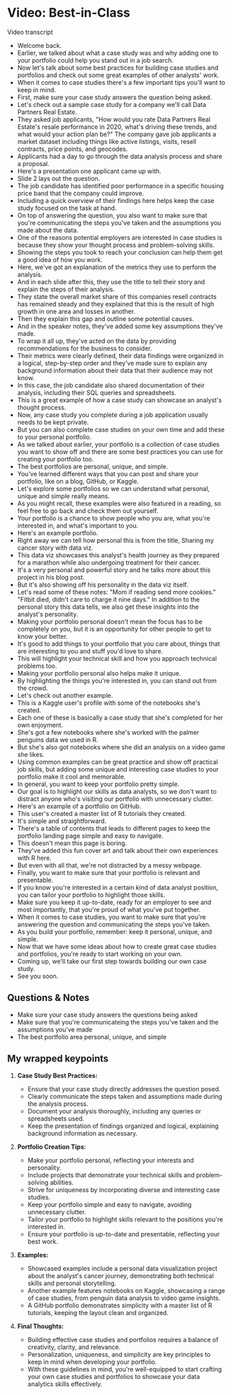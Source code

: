 # Video: Best-in-Class

Video transcript

- Welcome back.
- Earlier, we talked about what a case study was and why adding one to your portfolio could help you stand out in a job search.
- Now let's talk about some best practices for building case studies and portfolios and check out some great examples of other analysts' work.
- When it comes to case studies there's a few important tips you'll want to keep in mind.
- First, make sure your case study answers the question being asked.
- Let's check out a sample case study for a company we'll call Data Partners Real Estate.
- They asked job applicants, "How would you rate Data Partners Real Estate's resale performance in 2020, what's driving these trends, and what would your action plan be?" The company gave job applicants a market dataset including things like active listings, visits, resell contracts, price points, and geocodes.
- Applicants had a day to go through the data analysis process and share a proposal.
- Here's a presentation one applicant came up with.
- Slide 2 lays out the question.
- The job candidate has identified poor performance in a specific housing price band that the company could improve.
- Including a quick overview of their findings here helps keep the case study focused on the task at hand.
- On top of answering the question, you also want to make sure that you're communicating the steps you've taken and the assumptions you made about the data.
- One of the reasons potential employers are interested in case studies is because they show your thought process and problem-solving skills.
- Showing the steps you took to reach your conclusion can help them get a good idea of how you work.
- Here, we've got an explanation of the metrics they use to perform the analysis.
- And in each slide after this, they use the title to tell their story and explain the steps of their analysis.
- They state the overall market share of this companies resell contracts has remained steady and they explained that this is the result of high growth in one area and losses in another.
- Then they explain this gap and outline some potential causes.
- And in the speaker notes, they've added some key assumptions they've made.
- To wrap it all up, they've acted on the data by providing recommendations for the business to consider.
- Their metrics were clearly defined, their data findings were organized in a logical, step-by-step order and they've made sure to explain any background information about their data that their audience may not know.
- In this case, the job candidate also shared documentation of their analysis, including their SQL queries and spreadsheets.
- This is a great example of how a case study can showcase an analyst's thought process.
- Now, any case study you complete during a job application usually needs to be kept private.
- But you can also complete case studies on your own time and add these to your personal portfolio.
- As we talked about earlier, your portfolio is a collection of case studies you want to show off and there are some best practices you can use for creating your portfolio too.
- The best portfolios are personal, unique, and simple.
- You've learned different ways that you can post and share your portfolio, like on a blog, GitHub, or Kaggle.
- Let's explore some portfolios so we can understand what personal, unique and simple really means.
- As you might recall, these examples were also featured in a reading, so feel free to go back and check them out yourself.
- Your portfolio is a chance to show people who you are, what you're interested in, and what's important to you.
- Here's an example portfolio.
- Right away we can tell how personal this is from the title, Sharing my cancer story with data viz.
- This data viz showcases this analyst's health journey as they prepared for a marathon while also undergoing treatment for their cancer.
- It's a very personal and powerful story and he talks more about this project in his blog post.
- But it's also showing off his personality in the data viz itself.
- Let's read some of these notes: "Mom if reading send more cookies." "Fitbit died, didn't care to charge it nine days." In addition to the personal story this data tells, we also get these insights into the analyst's personality.
- Making your portfolio personal doesn't mean the focus has to be completely on you, but it is an opportunity for other people to get to know your better.
- It's good to add things to your portfolio that you care about, things that are interesting to you and stuff you'd love to share.
- This will highlight your technical skill and how you approach technical problems too.
- Making your portfolio personal also helps make it unique.
- By highlighting the things you're interested in, you can stand out from the crowd.
- Let's check out another example.
- This is a Kaggle user's profile with some of the notebooks she's created.
- Each one of these is basically a case study that she's completed for her own enjoyment.
- She's got a few notebooks where she's worked with the palmer penguins data we used in R.
- But she's also got notebooks where she did an analysis on a video game she likes.
- Using common examples can be great practice and show off practical job skills, but adding some unique and interesting case studies to your portfolio make it cool and memorable.
- In general, you want to keep your portfolio pretty simple.
- Our goal is to highlight our skills as data analysts, so we don't want to distract anyone who's visiting our portfolio with unnecessary clutter.
- Here's an example of a portfolio on GitHub.
- This user's created a master list of R tutorials they created.
- It's simple and straightforward.
- There's a table of contents that leads to different pages to keep the portfolio landing page simple and easy to navigate.
- This doesn't mean this page is boring.
- They've added this fun cover art and talk about their own experiences with R here.
- But even with all that, we're not distracted by a messy webpage.
- Finally, you want to make sure that your portfolio is relevant and presentable.
- If you know you're interested in a certain kind of data analyst position, you can tailor your portfolio to highlight those skills.
- Make sure you keep it up-to-date, ready for an employer to see and most importantly, that you're proud of what you've put together.
- When it comes to case studies, you want to make sure that you're answering the question and communicating the steps you've taken.
- As you build your portfolio, remember: keep it personal, unique, and simple.
- Now that we have some ideas about how to create great case studies and portfolios, you're ready to start working on your own.
- Coming up, we'll take our first step towards building our own case study.
- See you soon.

## Questions & Notes

- Make sure your case study answers the questions being asked
- Make sure that you're communicateing the steps you've taken and the assumptions you've made
- The best portfolio area personal, unique, and simple

## My wrapped keypoints

1. **Case Study Best Practices:**
   - Ensure that your case study directly addresses the question posed.
   - Clearly communicate the steps taken and assumptions made during the analysis process.
   - Document your analysis thoroughly, including any queries or spreadsheets used.
   - Keep the presentation of findings organized and logical, explaining background information as necessary.

2. **Portfolio Creation Tips:**
   - Make your portfolio personal, reflecting your interests and personality.
   - Include projects that demonstrate your technical skills and problem-solving abilities.
   - Strive for uniqueness by incorporating diverse and interesting case studies.
   - Keep your portfolio simple and easy to navigate, avoiding unnecessary clutter.
   - Tailor your portfolio to highlight skills relevant to the positions you're interested in.
   - Ensure your portfolio is up-to-date and presentable, reflecting your best work.

3. **Examples:**
   - Showcased examples include a personal data visualization project about the analyst's cancer journey, demonstrating both technical skills and personal storytelling.
   - Another example features notebooks on Kaggle, showcasing a range of case studies, from penguin data analysis to video game insights.
   - A GitHub portfolio demonstrates simplicity with a master list of R tutorials, keeping the layout clean and organized.

4. **Final Thoughts:**
   - Building effective case studies and portfolios requires a balance of creativity, clarity, and relevance.
   - Personalization, uniqueness, and simplicity are key principles to keep in mind when developing your portfolio.
   - With these guidelines in mind, you're well-equipped to start crafting your own case studies and portfolios to showcase your data analytics skills effectively.
